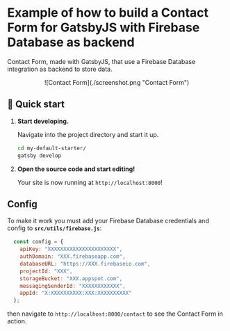 # Example of how to build a Contact Form for GatsbyJS with Firebase Database as backend

Contact Form, made with GatsbyJS, that use a Firebase Database integration as backend to store data.

<p align="center">
  ![Contact Form](./screenshot.png "Contact Form")
</p>

## 🚀 Quick start

1.  **Start developing.**

    Navigate into the project directory and start it up.

    ```sh
    cd my-default-starter/
    gatsby develop
    ```

1.  **Open the source code and start editing!**

    Your site is now running at `http://localhost:8000`!

## Config

To make it work you must add your Firebase Database credentials and config to **`src/utils/firebase.js`**:

```javascript
  const config = {
    apiKey: "XXXXXXXXXXXXXXXXXXXXXX",
    authDomain: "XXX.firebaseapp.com",
    databaseURL: "https://XXX.firebaseio.com",
    projectId: "XXX",
    storageBucket: "XXX.appspot.com",
    messagingSenderId: "XXXXXXXXXXXX",
    appId: "X:XXXXXXXXXX:XXX:XXXXXXXXXX"
  };
```

then navigate to `http://localhost:8000/contact` to see the Contact Form in action.
